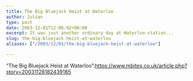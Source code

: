 ```yaml
---
title: The Big Bluejack Heist at Waterloo
author: Julian
type: post
date: 2003-12-01T12:06:02+00:00
excerpt: It was just another ordinary day at Waterloo station...
slug: the-big-bluejack-heist-at-waterloo 
aliases: ["/2003/12/01/the-big-bluejack-heist-at-waterloo"]

---
```

&#8220;The Big Bluejack Heist at Waterloo&#8221;:https://www.mbites.co.uk/article.php?story=20031128182439185